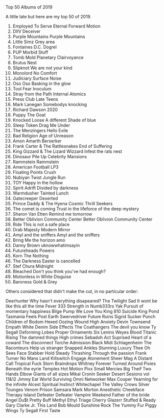 Top 50 Albums of 2019

A little late but here are my top 50 of 2019.

1.	Employed To Serve	Eternal Forward Motion
2.	DIIV	Deceiver
3.	Purple Mountains	Purple Mountains
4.	Little Simz	Grey area
5.	Fontaines D.C.	Dogrel
6.	PUP	Morbid Stuff
7.	Tomb Mold	Planetary Clairvoyance
8.	Brutus	Nest
9.	Slipknot	We are not your kind
10.	Monolord	No Comfort
11.	Judiciary	Surface Noise
12.	Oso Oso	Basking in the glow
13.	Tool	Fear Inoculum
14.	Stray from the Path	Internal Atomics
15.	Press Club	Late Teens
16.	Mark Lanegan	Somebodys knocking
17.	Richard Dawson	2020
18.	Puppy	The Goat
19.	Knocked Loose	A different Shade of blue
20.	Sleep Token	Drag Me Under
21.	The Menzingers	Hello Exile
22.	Bad Religion	Age of Unreason
23.	Amon Amarth	Berserker
24.	Frank Carter & The Rattlesnakes	End of Suffering
25.	King Gizzard & The Lizard Wizzard	Infest the rats nest
26.	Dinosaur Pile Up	Celebrity Mansions
27.	Rammstein	Rammstein
28.	American Football	LP3
29.	Floating Points	Crush
30.	Nubiyan Twist	Jungle Run
31.	TOY	Happy in the hollow
32.	Spirit Adrift	Divided by darkness
33.	Warmdusher	Tainted Lunch
34.	Gatecreeper	Deserted
35.	Prince Daddy & The Hyena	Cosmic Thrill Seekers
36.	The comet is coming	Trust in the lifeforce of the deep mystery
37.	Sharon Van Etten	Remind me tomorrow
38.	Better Oblivion Community Center	Better Oblivion Community Center
39.	Ride	This is not a safe place
40.	Drab Majesty	Modern Mirror
41.	Amyl and the sniffers	Amyl and the sniffers
42.	Bring Me the horizon	amo
43.	Danny Brown	uknowwhatimsayin
44.	Futureheads	Powers
45.	Korn	The Nothing
46.	The Darkness	Easter is cancelled
47.	Stef Chura	Midnight
48.	Bleached	Don't you think you've had enough?
49.	Motionless in White	Disguise
50.	Baroness	Gold & Grey

Others considered that didn't make the cut, in no particular order:

Deerhunter	Why hasn't everything disapeared?
The Twilight Sad	It wont be like this all the time
Fever 333	Strength in Numb333rs
Yak	Pursuit of momentary happiness
Bilge Pump	We Love You
King 810	Suicide King
Pond	Tasmania
Feels	Post Earth
Swervedriver	Future Ruins
Sigrid	Sucker Punch
Children of Bodom	Hexed
Oozing Wound	High Anxiety
Devin Townsend	Empath
White Denim	Side Effects
The Coathangers	The devil you know
Ty Segall	Deforming Lobes
Proper Ornaments	Six Lenins
Weyes Blood	Titanic Rising
The damned things	High crimes
Sebadoh	Act Suprised
Heart of a coward	The disconnect
Torche	Admission
Black Midi	Schlagenheim
The Raconteurs	Help us stranger
Snapped Ankles	Stunning Luxury
Thee Oh Sees	Face Stabber
Hold Steady	Thrashing Through the passion
Frank Turner	No Mans Land
Killswitch Engage	Atonement
Sheer Mag	A Distant Call
Tropical Fuck Storn	Braindrops
Whitney	Forever Turned Around
Pixies	Beneath the eyrie
Temples	Hot Motion
Pixx	Small Mercies
Big Theif	Two Hands
Elbow	Giants of all sizes
Mikal Cronin	Seeker
Desert Sesions	vol 11&12
Jimmy Eat World	Surviving
Omni	Networker
Max Cooper	Yearning for the infinite
Alcest	Spiritual Instinct
Whitechapel	The Valley
Crows	Silver Tounges
Venom Prison	Samsara
Mark Morton	Anesthetic
Cheekface	Therapy Island
Defeater	Defeater
Vampire Weekend	Father of the bride
Angel Du$t	Pretty Buff
Methyl Ethyl	Triage
Cherry Glazerr	Stuffed & Ready
Gary Clarke Jr.	This Land
Bob Mould	Sunshine Rock
The Yummy Fur	Piggy Wings
Ty Segall	First Taste